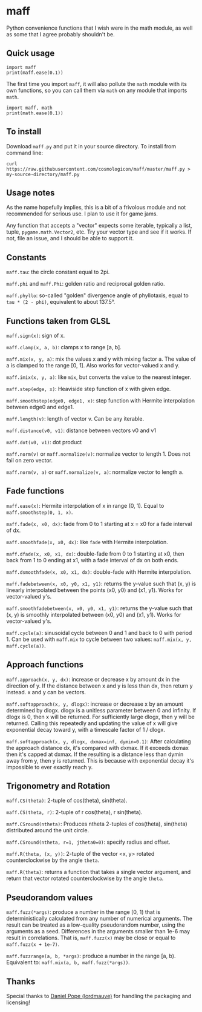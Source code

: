 # maff
Python convenience functions that I wish were in the math module, as well as some that I agree
probably shouldn't be.

## Quick usage

	import maff
	print(maff.ease(0.1))

The first time you import `maff`, it will also pollute the `math` module with its own functions, so
you can call them via `math` on any module that imports `math`.

	import maff, math
	print(math.ease(0.1))

## To install

Download `maff.py` and put it in your source directory. To install from command line:

	curl https://raw.githubusercontent.com/cosmologicon/maff/master/maff.py > my-source-directory/maff.py

## Usage notes

As the name hopefully implies, this is a bit of a frivolous module and not recommended for serious
use. I plan to use it for game jams.

Any function that accepts a "vector" expects some iterable, typically a list, tuple, `pygame.math.Vector2`,
etc. Try your vector type and see if it works. If not, file an issue, and I should be able to support it.

## Constants

`maff.tau`: the circle constant equal to 2pi.

`maff.phi` and `maff.Phi`: golden ratio and reciprocal golden ratio.

`maff.phyllo`: so-called "golden" divergence angle of phyllotaxis, equal to `tau * (2 - phi)`,
equivalent to about 137.5°.

## Functions taken from GLSL

`maff.sign(x)`: sign of x.

`maff.clamp(x, a, b)`: clamps x to range [a, b].

`maff.mix(x, y, a)`: mix the values x and y with mixing factor a. The value of a is clamped to the
range [0, 1]. Also works for vector-valued x and y.

`maff.imix(x, y, a)`: like `mix`, but converts the value to the nearest integer.

`maff.step(edge, x)`: Heaviside step function of x with given edge.

`maff.smoothstep(edge0, edge1, x)`: step function with Hermite interpolation between edge0 and
edge1.

`maff.length(v)`: length of vector v. Can be any iterable.

`maff.distance(v0, v1)`: distance between vectors v0 and v1

`maff.dot(v0, v1)`: dot product

`maff.norm(v)` or `maff.normalize(v)`: normalize vector to length 1. Does not fail on zero vector.

`maff.norm(v, a)` or `maff.normalize(v, a)`: normalize vector to length a.

## Fade functions

`maff.ease(x)`: Hermite interpolation of x in range (0, 1). Equal to `maff.smoothstep(0, 1, x)`.

`maff.fade(x, x0, dx)`: fade from 0 to 1 starting at x = x0 for a fade interval of dx.

`maff.smoothfade(x, x0, dx)`: like `fade` with Hermite interpolation.

`maff.dfade(x, x0, x1, dx)`: double-fade from 0 to 1 starting at x0, then back from 1 to 0 ending at
x1, with a fade interval of dx on both ends.

`maff.dsmoothfade(x, x0, x1, dx)`: double-fade with Hermite interpolation.

`maff.fadebetween(x, x0, y0, x1, y1)`: returns the y-value such that (x, y) is linearly interpolated
between the points (x0, y0) and (x1, y1). Works for vector-valued y's.

`maff.smoothfadebetween(x, x0, y0, x1, y1)`: returns the y-value such that (x, y) is smoothly
interpolated between (x0, y0) and (x1, y1). Works for vector-valued y's.

`maff.cycle(a)`: sinusoidal cycle between 0 and 1 and back to 0 with period 1. Can be used with
`maff.mix` to cycle between two values: `maff.mix(x, y, maff.cycle(a))`.

## Approach functions

`maff.approach(x, y, dx)`: increase or decrease x by amount dx in the direction of y. If the
distance between x and y is less than dx, then return y instead. x and y can be vectors.

`maff.softapproach(x, y, dlogx)`: increase or decrease x by an amount determined by dlogx. dlogx is
a unitless parameter between 0 and infinity. If dlogx is 0, then x will be returned. For
sufficiently large dlogx, then y will be returned. Calling this repeatedly and updating the value of
x will give exponential decay toward y, with a timescale factor of 1 / dlogx.

`maff.softapproach(x, y, dlogx, dxmax=inf, dymin=0.1)`: After calculating the approach distance dx,
it's compared with dxmax. If it exceeds dxmax then it's capped at dxmax. If the resulting is a
distance less than dymin away from y, then y is returned. This is because with exponential decay
it's impossible to ever exactly reach y.

## Trigonometry and Rotation

`maff.CS(theta)`: 2-tuple of cos(theta), sin(theta).

`maff.CS(theta, r)`: 2-tuple of r cos(theta), r sin(theta).

`maff.CSround(ntheta)`: Produces ntheta 2-tuples of cos(theta), sin(theta) distributed around the
unit circle.

`maff.CSround(ntheta, r=1, jtheta0=0)`: specify radius and offset.

`maff.R(theta, (x, y))`: 2-tuple of the vector <x, y> rotated counterclockwise by the angle `theta`.

`maff.R(theta)`: returns a function that takes a single vector argument, and return that vector
rotated counterclockwise by the angle `theta`.

## Pseudorandom values

`maff.fuzz(*args)`: produce a number in the range [0, 1) that is deterministically calculated from
any number of numerical arguments. The result can be treated as a low-quality pseudorandom number,
using the arguments as a seed. Differences in the arguments smaller than 1e-6 may result in
correlations. That is, `maff.fuzz(x)` may be close or equal to `maff.fuzz(x + 1e-7)`.

`maff.fuzzrange(a, b, *args)`: produce a number in the range [a, b). Equivalent to:
`maff.mix(a, b, maff.fuzz(*args))`.

## Thanks

Special thanks to [Daniel Pope (lordmauve)](https://github.com/lordmauve) for handling the packaging
and licensing!
